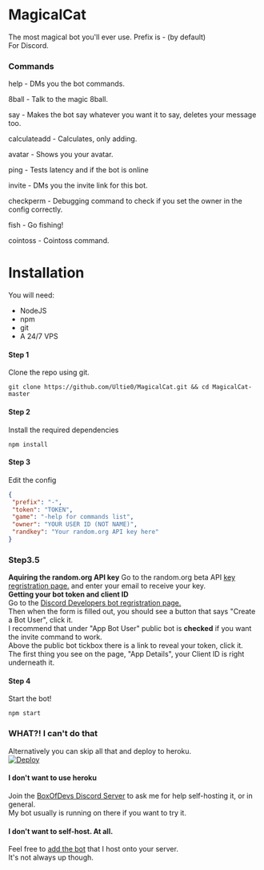 # MagicalCat 
The most magical bot you'll ever use. Prefix is - (by default) <br>
For Discord.
### Commands
help - DMs you the bot commands.

8ball - Talk to the magic 8ball.

say - Makes the bot say whatever you want it to say, deletes your message too.

calculateadd - Calculates, only adding.

avatar - Shows you your avatar.

ping - Tests latency and if the bot is online

invite - DMs you the invite link for this bot.

checkperm - Debugging command to check if you set the owner in the config correctly.

fish - Go fishing!

cointoss - Cointoss command.
# Installation
You will need:
- NodeJS
- npm
- git
- A 24/7 VPS
#### Step 1
Clone the repo using git.
```shell
git clone https://github.com/Ultie0/MagicalCat.git && cd MagicalCat-master
```
#### Step 2
Install the required dependencies
```shell
npm install
```
#### Step 3
Edit the config
```json
{
 "prefix": "-",
 "token": "TOKEN",
 "game": "-help for commands list",
 "owner": "YOUR USER ID (NOT NAME)",
 "randkey": "Your random.org API key here"
}
```
### Step3.5
**Aquiring the random.org API key**
Go to the random.org beta API [key regristration page.](https://api.random.org/api-keys/beta) and enter your email to receive your key. 
<br>
**Getting your bot token and client ID** <br>
Go to the [Discord Developers bot regristration page.](https://discordapp.com/developers/applications/me/create)<br>
Then when the form is filled out, you should see a button that says "Create a Bot User", click it. <br>
I recommend that under "App Bot User" public bot is **checked** if you want the invite command to work.<br>
Above the public bot tickbox there is a link to reveal your token, click it.<br>
The first thing you see on the page, "App Details", your Client ID is right underneath it.<br>

#### Step 4
Start the bot!
```shell
npm start
```
### WHAT?! I can't do that
Alternatively you can skip all that and deploy to heroku. <br>
[![Deploy](https://www.herokucdn.com/deploy/button.png)](https://heroku.com/deploy)

#### I don't want to use heroku
Join the [BoxOfDevs Discord Server](https://discord.gg/NkgHp) to ask me for help self-hosting it, or in general. <br>
My bot usually is running on there if you want to try it.

#### I don't want to self-host. At all.
Feel free to [add the bot](https://discordapp.com/oauth2/authorize?client_id=293427086855503872&scope=bot&permissions=305212430) that I host onto your server. <br>
It's not always up though.
